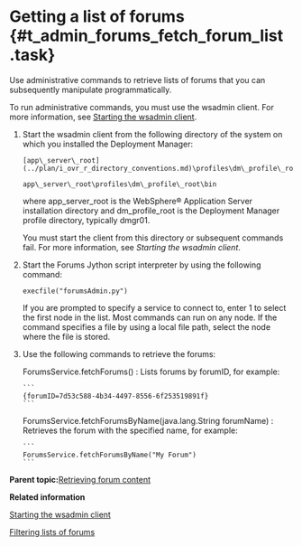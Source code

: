 # Getting a list of forums {#t_admin_forums_fetch_forum_list .task}

Use administrative commands to retrieve lists of forums that you can subsequently manipulate programmatically.

To run administrative commands, you must use the wsadmin client. For more information, see [Starting the wsadmin client](t_admin_wsadmin_starting.md).

1.  Start the wsadmin client from the following directory of the system on which you installed the Deployment Manager:

    ```
    [app\_server\_root](../plan/i_ovr_r_directory_conventions.md)\profiles\dm\_profile\_root\bin
    ```

    ```
    app\_server\_root\profiles\dm\_profile\_root\bin
    ```

    where app\_server\_root is the WebSphere® Application Server installation directory and dm\_profile\_root is the Deployment Manager profile directory, typically dmgr01.

    You must start the client from this directory or subsequent commands fail. For more information, see *Starting the wsadmin client*.

2.  Start the Forums Jython script interpreter by using the following command:

    ```
    execfile("forumsAdmin.py")
    ```

    If you are prompted to specify a service to connect to, enter 1 to select the first node in the list. Most commands can run on any node. If the command specifies a file by using a local file path, select the node where the file is stored.

3.  Use the following commands to retrieve the forums:

    ForumsService.fetchForums\(\)
    :   Lists forums by forumID, for example:

        ```
        {forumID=7d53c588-4b34-4497-8556-6f253519891f}
        ```

    ForumsService.fetchForumsByName\(java.lang.String forumName\)
    :   Retrieves the forum with the specified name, for example:

        ```
        ForumsService.fetchForumsByName("My Forum")
        ```


**Parent topic:**[Retrieving forum content](../admin/c_retrieving_forum_content.md)

**Related information**  


[Starting the wsadmin client](../admin/t_admin_wsadmin_starting.md)

[Filtering lists of forums](../admin/t_admin_forums_filter_forum_list.md)

